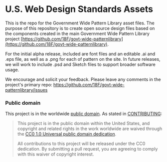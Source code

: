 # U.S. Web Design Standards Assets

This is the repo for the Government Wide Pattern Library asset files. The purpose
of this repository is to create open source design files based on the components
created in the main Government Wide Pattern Library project [https://github.com/18F/govt-wide-patternlibrary](https://github.com/18F/govt-wide-patternlibrary).

For the initial alpha release, included are font files and an editable .ai and .eps file, as well as a .png for each of pattern on the site. In future releases, we will work to include .psd and Sketch files to support broader software usage. 

We encourage and solicit your feedback. Please leave any comments in the project's primary repo: https://github.com/18F/govt-wide-patternlibrary/issues

### Public domain

This project is in the worldwide [public domain](LICENSE.md). As stated in [CONTRIBUTING](CONTRIBUTING.md):

> This project is in the public domain within the United States, and copyright and related rights in the work worldwide are waived through the [CC0 1.0 Universal public domain dedication](https://creativecommons.org/publicdomain/zero/1.0/).
>
> All contributions to this project will be released under the CC0 dedication. By submitting a pull request, you are agreeing to comply with this waiver of copyright interest.
